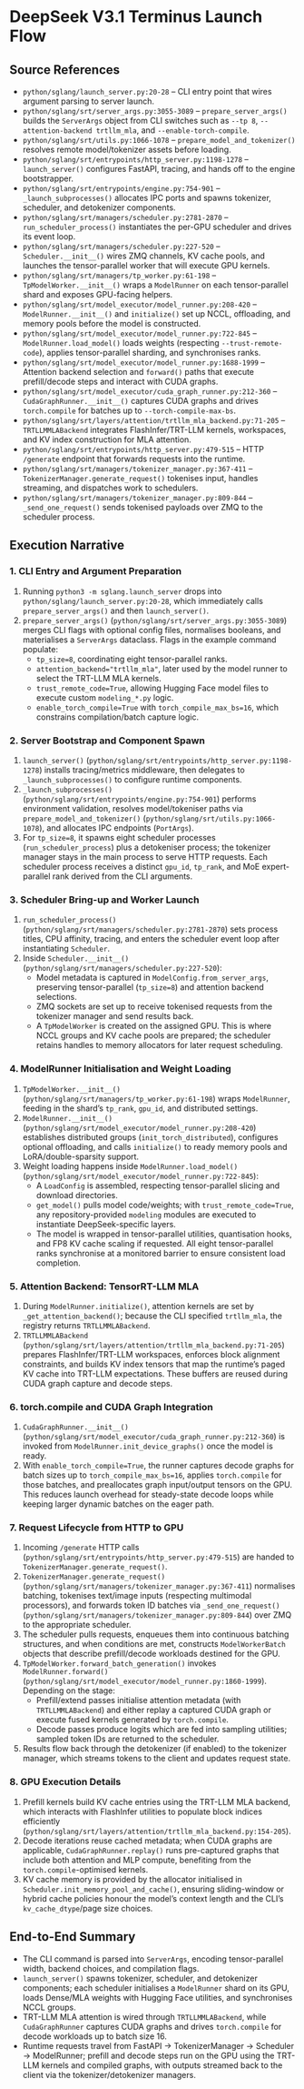 # DeepSeek V3.1 Terminus Launch Flow

## Source References
- `python/sglang/launch_server.py:20-28` – CLI entry point that wires argument parsing to server launch.
- `python/sglang/srt/server_args.py:3055-3089` – `prepare_server_args()` builds the `ServerArgs` object from CLI switches such as `--tp 8`, `--attention-backend trtllm_mla`, and `--enable-torch-compile`.
- `python/sglang/srt/utils.py:1066-1078` – `prepare_model_and_tokenizer()` resolves remote model/tokenizer assets before loading.
- `python/sglang/srt/entrypoints/http_server.py:1198-1278` – `launch_server()` configures FastAPI, tracing, and hands off to the engine bootstrapper.
- `python/sglang/srt/entrypoints/engine.py:754-901` – `_launch_subprocesses()` allocates IPC ports and spawns tokenizer, scheduler, and detokenizer components.
- `python/sglang/srt/managers/scheduler.py:2781-2870` – `run_scheduler_process()` instantiates the per-GPU scheduler and drives its event loop.
- `python/sglang/srt/managers/scheduler.py:227-520` – `Scheduler.__init__()` wires ZMQ channels, KV cache pools, and launches the tensor-parallel worker that will execute GPU kernels.
- `python/sglang/srt/managers/tp_worker.py:61-198` – `TpModelWorker.__init__()` wraps a `ModelRunner` on each tensor-parallel shard and exposes GPU-facing helpers.
- `python/sglang/srt/model_executor/model_runner.py:208-420` – `ModelRunner.__init__()` and `initialize()` set up NCCL, offloading, and memory pools before the model is constructed.
- `python/sglang/srt/model_executor/model_runner.py:722-845` – `ModelRunner.load_model()` loads weights (respecting `--trust-remote-code`), applies tensor-parallel sharding, and synchronises ranks.
- `python/sglang/srt/model_executor/model_runner.py:1688-1999` – Attention backend selection and `forward()` paths that execute prefill/decode steps and interact with CUDA graphs.
- `python/sglang/srt/model_executor/cuda_graph_runner.py:212-360` – `CudaGraphRunner.__init__()` captures CUDA graphs and drives `torch.compile` for batches up to `--torch-compile-max-bs`.
- `python/sglang/srt/layers/attention/trtllm_mla_backend.py:71-205` – `TRTLLMMLABackend` integrates FlashInfer/TRT-LLM kernels, workspaces, and KV index construction for MLA attention.
- `python/sglang/srt/entrypoints/http_server.py:479-515` – HTTP `/generate` endpoint that forwards requests into the runtime.
- `python/sglang/srt/managers/tokenizer_manager.py:367-411` – `TokenizerManager.generate_request()` tokenises input, handles streaming, and dispatches work to schedulers.
- `python/sglang/srt/managers/tokenizer_manager.py:809-844` – `_send_one_request()` sends tokenised payloads over ZMQ to the scheduler process.

## Execution Narrative

### 1. CLI Entry and Argument Preparation
1. Running `python3 -m sglang.launch_server` drops into `python/sglang/launch_server.py:20-28`, which immediately calls `prepare_server_args()` and then `launch_server()`.
2. `prepare_server_args()` (`python/sglang/srt/server_args.py:3055-3089`) merges CLI flags with optional config files, normalises booleans, and materialises a `ServerArgs` dataclass. Flags in the example command populate:
   - `tp_size=8`, coordinating eight tensor-parallel ranks.
   - `attention_backend="trtllm_mla"`, later used by the model runner to select the TRT-LLM MLA kernels.
   - `trust_remote_code=True`, allowing Hugging Face model files to execute custom `modeling_*.py` logic.
   - `enable_torch_compile=True` with `torch_compile_max_bs=16`, which constrains compilation/batch capture logic.

### 2. Server Bootstrap and Component Spawn
1. `launch_server()` (`python/sglang/srt/entrypoints/http_server.py:1198-1278`) installs tracing/metrics middleware, then delegates to `_launch_subprocesses()` to configure runtime components.
2. `_launch_subprocesses()` (`python/sglang/srt/entrypoints/engine.py:754-901`) performs environment validation, resolves model/tokeniser paths via `prepare_model_and_tokenizer()` (`python/sglang/srt/utils.py:1066-1078`), and allocates IPC endpoints (`PortArgs`).
3. For `tp_size=8`, it spawns eight scheduler processes (`run_scheduler_process`) plus a detokeniser process; the tokenizer manager stays in the main process to serve HTTP requests. Each scheduler process receives a distinct `gpu_id`, `tp_rank`, and MoE expert-parallel rank derived from the CLI arguments.

### 3. Scheduler Bring-up and Worker Launch
1. `run_scheduler_process()` (`python/sglang/srt/managers/scheduler.py:2781-2870`) sets process titles, CPU affinity, tracing, and enters the scheduler event loop after instantiating `Scheduler`.
2. Inside `Scheduler.__init__()` (`python/sglang/srt/managers/scheduler.py:227-520`):
   - Model metadata is captured in `ModelConfig.from_server_args`, preserving tensor-parallel (`tp_size=8`) and attention backend selections.
   - ZMQ sockets are set up to receive tokenised requests from the tokenizer manager and send results back.
   - A `TpModelWorker` is created on the assigned GPU. This is where NCCL groups and KV cache pools are prepared; the scheduler retains handles to memory allocators for later request scheduling.

### 4. ModelRunner Initialisation and Weight Loading
1. `TpModelWorker.__init__()` (`python/sglang/srt/managers/tp_worker.py:61-198`) wraps `ModelRunner`, feeding in the shard’s `tp_rank`, `gpu_id`, and distributed settings.
2. `ModelRunner.__init__()` (`python/sglang/srt/model_executor/model_runner.py:208-420`) establishes distributed groups (`init_torch_distributed`), configures optional offloading, and calls `initialize()` to ready memory pools and LoRA/double-sparsity support.
3. Weight loading happens inside `ModelRunner.load_model()` (`python/sglang/srt/model_executor/model_runner.py:722-845`):
   - A `LoadConfig` is assembled, respecting tensor-parallel slicing and download directories.
   - `get_model()` pulls model code/weights; with `trust_remote_code=True`, any repository-provided `modeling` modules are executed to instantiate DeepSeek-specific layers.
   - The model is wrapped in tensor-parallel utilities, quantisation hooks, and FP8 KV cache scaling if requested. All eight tensor-parallel ranks synchronise at a monitored barrier to ensure consistent load completion.

### 5. Attention Backend: TensorRT-LLM MLA
1. During `ModelRunner.initialize()`, attention kernels are set by `_get_attention_backend()`; because the CLI specified `trtllm_mla`, the registry returns `TRTLLMMLABackend`.
2. `TRTLLMMLABackend` (`python/sglang/srt/layers/attention/trtllm_mla_backend.py:71-205`) prepares FlashInfer/TRT-LLM workspaces, enforces block alignment constraints, and builds KV index tensors that map the runtime’s paged KV cache into TRT-LLM expectations. These buffers are reused during CUDA graph capture and decode steps.

### 6. torch.compile and CUDA Graph Integration
1. `CudaGraphRunner.__init__()` (`python/sglang/srt/model_executor/cuda_graph_runner.py:212-360`) is invoked from `ModelRunner.init_device_graphs()` once the model is ready.
2. With `enable_torch_compile=True`, the runner captures decode graphs for batch sizes up to `torch_compile_max_bs=16`, applies `torch.compile` for those batches, and preallocates graph input/output tensors on the GPU. This reduces launch overhead for steady-state decode loops while keeping larger dynamic batches on the eager path.

### 7. Request Lifecycle from HTTP to GPU
1. Incoming `/generate` HTTP calls (`python/sglang/srt/entrypoints/http_server.py:479-515`) are handed to `TokenizerManager.generate_request()`.
2. `TokenizerManager.generate_request()` (`python/sglang/srt/managers/tokenizer_manager.py:367-411`) normalises batching, tokenises text/image inputs (respecting multimodal processors), and forwards token ID batches via `_send_one_request()` (`python/sglang/srt/managers/tokenizer_manager.py:809-844`) over ZMQ to the appropriate scheduler.
3. The scheduler pulls requests, enqueues them into continuous batching structures, and when conditions are met, constructs `ModelWorkerBatch` objects that describe prefill/decode workloads destined for the GPU.
4. `TpModelWorker.forward_batch_generation()` invokes `ModelRunner.forward()` (`python/sglang/srt/model_executor/model_runner.py:1860-1999`). Depending on the stage:
   - Prefill/extend passes initialise attention metadata (with `TRTLLMMLABackend`) and either replay a captured CUDA graph or execute fused kernels generated by `torch.compile`.
   - Decode passes produce logits which are fed into sampling utilities; sampled token IDs are returned to the scheduler.
5. Results flow back through the detokenizer (if enabled) to the tokenizer manager, which streams tokens to the client and updates request state.

### 8. GPU Execution Details
1. Prefill kernels build KV cache entries using the TRT-LLM MLA backend, which interacts with FlashInfer utilities to populate block indices efficiently (`python/sglang/srt/layers/attention/trtllm_mla_backend.py:154-205`).
2. Decode iterations reuse cached metadata; when CUDA graphs are applicable, `CudaGraphRunner.replay()` runs pre-captured graphs that include both attention and MLP compute, benefiting from the `torch.compile`-optimised kernels.
3. KV cache memory is provided by the allocator initialised in `Scheduler.init_memory_pool_and_cache()`, ensuring sliding-window or hybrid cache policies honour the model’s context length and the CLI’s `kv_cache_dtype`/page size choices.

## End-to-End Summary
- The CLI command is parsed into `ServerArgs`, encoding tensor-parallel width, backend choices, and compilation flags.
- `launch_server()` spawns tokenizer, scheduler, and detokenizer components; each scheduler initialises a `ModelRunner` shard on its GPU, loads Dense/MLA weights with Hugging Face utilities, and synchronises NCCL groups.
- TRT-LLM MLA attention is wired through `TRTLLMMLABackend`, while `CudaGraphRunner` captures CUDA graphs and drives `torch.compile` for decode workloads up to batch size 16.
- Runtime requests travel from FastAPI → TokenizerManager → Scheduler → ModelRunner; prefill and decode steps run on the GPU using the TRT-LLM kernels and compiled graphs, with outputs streamed back to the client via the tokenizer/detokenizer managers.
